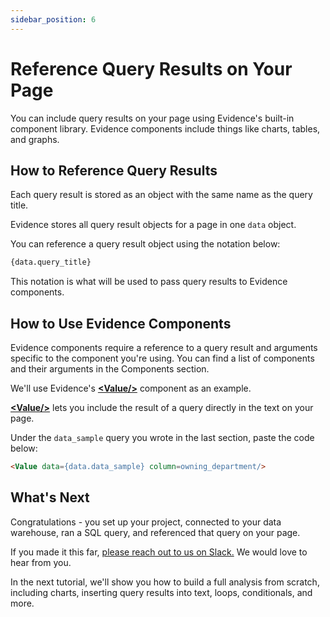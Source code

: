 ```yaml
---
sidebar_position: 6
---
```


# Reference Query Results on Your Page
You can include query results on your page using Evidence's built-in component library. Evidence components include things like charts, tables, and graphs. 

## How to Reference Query Results
Each query result is stored as an object with the same name as the query title. 

Evidence stores all query result objects for a page in one `data` object.

You can reference a query result object using the notation below:

```markdown
{data.query_title}
```

This notation is what will be used to pass query results to Evidence components.

## How to Use Evidence Components
Evidence components require a reference to a query result and arguments specific to the component you're using. You can find a list of components and their arguments in the Components section.

We'll use Evidence's [<span class="gradient">**&lt;Value/>**</span>](/components/text-components/value) component as an example. 

[<span class="gradient">**&lt;Value/>**</span>](/components/text-components/value) lets you include the result of a query directly in the text on your page.

Under the `data_sample` query you wrote in the last section, paste the code below:

```markdown
<Value data={data.data_sample} column=owning_department/>
```

## What's Next
Congratulations - you set up your project, connected to your data warehouse, ran a SQL query, and referenced that query on your page.

If you made it this far, [please reach out to us on Slack.](/community) We would love to hear from you.

In the next tutorial, we'll show you how to build a full analysis from scratch, including charts, inserting query results into text, loops, conditionals, and more.



